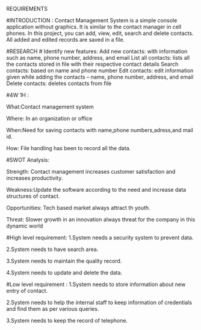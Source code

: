 REQUIREMENTS

#INTRODUCTION : Contact Management System is a simple console application without graphics. It is similar to the contact manager in cell phones. In this  project, you can add, view, edit, search and delete contacts. All added and edited records are saved in a file.

#RESEARCH # Identify new features: Add new contacts: with information such as name, phone number, address, and email
List all contacts: lists all the contacts stored in file with their respective contact details
Search contacts: based on name and phone number
Edit contacts: edit information given while adding the contacts – name, phone number, address, and email
Delete contacts: deletes contacts from file

#4W 1H :

What:Contact management system

Where: In an organization or office

When:Need for saving contacts with name,phone numbers,adress,and mail id.

How: File handling has been to record all the data.

#SWOT Analysis:

Strength: Contact management increases customer satisfaction and increases productivity.

Weakness:Update the software according to the need and increase data structures of contact.

Opportunities: Tech based market always attract th youth.

Threat: Slower growth in an innovation always threat for the company in this dynamic world

#High level requirement: 1.System needs a security system to prevent data.

2.System needs to have search area.

3.System needs to maintain the quality record.

4.System needs to update and delete the data.

#Low level requirement :  1.System needs to store information about new entry of contact.

2.System needs to help the internal staff to keep information of credentials and find them as per various queries.

3.System needs to keep the record of telephone.




